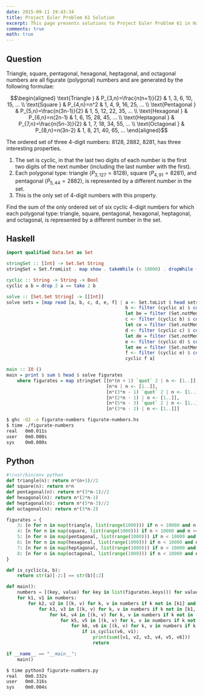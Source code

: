 ```yaml
---
date: 2015-09-11 19:43:34
title: Project Euler Problem 61 Solution
excerpt: This page presents solutions to Project Euler Problem 61 in Haskell and Python.
comments: true
math: true
---
```



## Question

Triangle, square, pentagonal, hexagonal, heptagonal, and octagonal
numbers are all figurate (polygonal) numbers and are generated by the
following formulae:

$$\begin{aligned}
\text{Triangle } & P_{3,n}=\frac{n(n+1)}{2} & 1, 3, 6, 10, 15, ... \\
\text{Square } & P_{4,n}=n^2 & 1, 4, 9, 16, 25, ... \\
\text{Pentagonal } & P_{5,n}=\frac{n(3n-1)}{2} & 1, 5, 12, 22, 35, ... \\
\text{Hexagonal } & P_{6,n}=n(2n-1) & 1, 6, 15, 28, 45, ... \\
\text{Heptagonal } & P_{7,n}=\frac{n(5n-3)}{2} & 1, 7, 18, 34, 55, ... \\
\text{Octagonal } & P_{8,n}=n(3n-2) & 1, 8, 21, 40, 65, ...
\end{aligned}$$

The ordered set of three 4-digit numbers: 8128, 2882, 8281, has three
interesting properties.

1.  The set is cyclic, in that the last two digits of each number is the
    first two digits of the next number (including the last number with
    the first).
2.  Each polygonal type: triangle ($P_{3,127}=8128$), square
    ($P_{4,91}=8281$), and pentagonal ($P_{5,44}=2882$), is represented
    by a different number in the set.
3.  This is the only set of 4-digit numbers with this property.

Find the sum of the only ordered set of six cyclic 4-digit numbers for
which each polygonal type: triangle, square, pentagonal, hexagonal,
heptagonal, and octagonal, is represented by a different number in the
set.






## Haskell

```haskell
import qualified Data.Set as Set

stringSet :: [Int] -> Set.Set String
stringSet = Set.fromList . map show . takeWhile (< 10000) . dropWhile (< 1000)

cyclic :: String -> String -> Bool
cyclic a b = drop 2 a == take 2 b

solve :: [Set.Set String] -> [[Int]]
solve sets = [map read [a, b, c, d, e, f] | a <- Set.toList $ head sets,
                                            b <- filter (cyclic a) $ concatMap Set.toList $ tail sets,
                                            let be = filter (Set.notMember b) $ tail sets,
                                            c <- filter (cyclic b) $ concatMap Set.toList be,
                                            let ce = filter (Set.notMember c) be,
                                            d <- filter (cyclic c) $ concatMap Set.toList ce,
                                            let de = filter (Set.notMember d) ce,
                                            e <- filter (cyclic d) $ concatMap Set.toList de,
                                            let ee = filter (Set.notMember e) de,
                                            f <- filter (cyclic e) $ concatMap Set.toList ee,
                                            cyclic f a]

main :: IO ()
main = print $ sum $ head $ solve figurates
    where figurates = map stringSet [[n*(n + 1) `quot` 2 | n <- [1..]],
                                     [n*n | n <- [1..]],
                                     [n*(3*n - 1) `quot` 2 | n <- [1..]],
                                     [n*(2*n - 1) | n <- [1..]],
                                     [n*(5*n - 3) `quot` 2 | n <- [1..]],
                                     [n*(3*n - 2) | n <- [1..]]]
```


```bash
$ ghc -O2 -o figurate-numbers figurate-numbers.hs
$ time ./figurate-numbers
real   0m0.011s
user   0m0.008s
sys    0m0.000s
```



## Python

```python
#!/usr/bin/env python
def triangle(n): return n*(n+1)//2
def square(n): return n*n
def pentagonal(n): return n*(3*n-1)//2
def hexagonal(n): return n*(2*n-1)
def heptagonal(n): return n*(5*n-3)//2
def octagonal(n): return n*(3*n-2)

figurates = {
    3: [n for n in map(triangle, list(range(1000))) if n < 10000 and n >= 1000],
    4: [n for n in map(square, list(range(1000))) if n < 10000 and n >= 1000],
    5: [n for n in map(pentagonal, list(range(1000))) if n < 10000 and n >= 1000],
    6: [n for n in map(hexagonal, list(range(1000))) if n < 10000 and n >= 1000],
    7: [n for n in map(heptagonal, list(range(1000))) if n < 10000 and n >= 1000],
    8: [n for n in map(octagonal, list(range(1000))) if n < 10000 and n >= 1000]
}

def is_cyclic(a, b):
    return str(a)[-2:] == str(b)[:2]

def main():
    numbers = [(key, value) for key in list(figurates.keys()) for value in figurates[key]]
    for k1, v1 in numbers:
        for k2, v2 in [(k, v) for k, v in numbers if k not in [k1] and is_cyclic(v1, v)]:
            for k3, v3 in [(k, v) for k, v in numbers if k not in [k1, k2] and is_cyclic(v2, v)]:
                for k4, v4 in [(k, v) for k, v in numbers if k not in [k1, k2, k3] and is_cyclic(v3, v)]:
                    for k5, v5 in [(k, v) for k, v in numbers if k not in [k1, k2, k3, k4] and is_cyclic(v4, v)]:
                        for k6, v6 in [(k, v) for k, v in numbers if k not in [k1, k2, k3, k4, k5] and is_cyclic(v5, v)]:
                            if is_cyclic(v6, v1):
                                print(sum([v1, v2, v3, v4, v5, v6]))
                                return

if __name__ == "__main__":
    main()
```


```bash
$ time python3 figurate-numbers.py
real   0m0.332s
user   0m0.316s
sys    0m0.004s
```


